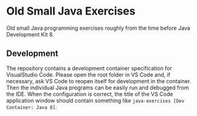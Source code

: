 # Old Small Java Exercises

Old small Java programming exercises roughly from the time before Java Development Kit 8.


## Development

The repository contains a development container specification for VisualStudio Code. Please open the root folder in VS Code and, if necessary, ask VS Code to reopen itself for development in the container. Then the individual Java programs can be easily run and debugged from the IDE. When the configuration is correct, the title of the VS Code application window should contain something like `java-exercises [Dev Container: Java 8]`.
